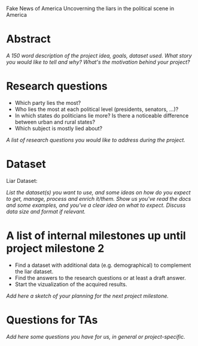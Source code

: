 # 
Fake News of America
Uncoverning the liars in the political scene in America


# Abstract
_A 150 word description of the project idea, goals, dataset used. What story you would like to tell and why? What's the motivation behind your project?_

# Research questions
- Which party lies the most?
- Who lies the most at each political level (presidents, senators, ...)?
- In which states do politicians lie more? Is there a noticeable difference between urban and rural states?
- Which subject is mostly lied about?

_A list of research questions you would like to address during the project._

# Dataset
Liar Dataset:

_List the dataset(s) you want to use, and some ideas on how do you expect to get, manage, process and enrich it/them. Show us you've read the docs and some examples, and you've a clear idea on what to expect. Discuss data size and format if relevant._

# A list of internal milestones up until project milestone 2
- Find a dataset with additional data (e.g. demographical) to complement the liar dataset.
- Find the answers to the research questions or at least a draft answer.
- Start the vizualization of the acquired results.

_Add here a sketch of your planning for the next project milestone._

# Questions for TAs
_Add here some questions you have for us, in general or project-specific._

